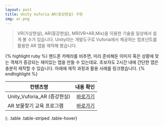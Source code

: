 ```yaml
---
layout: post
title: Unity Vuforia AR(증강현실) 구현
img: ar.png
---
```


<blockquote>
VR(가상현실), AR(증강현실), MR(VR+AR,Mix)을 이용한 기술을 일상에서 쉽게 볼 수가 있습니다.
Unity라는 개발도구로 Vuforia에서 제공하는 컴포넌트를 활용한 AR 앱을 제작해 봤습니다.
</blockquote>

{% highlight ruby %}
핸드폰 카메라를 비추면, 미리 준비해둔 이미지 혹은 상황에 맞는 객체가 증강되는 재미있는 앱을 만들 수 있는데요.
초보자도 2시간 내에 간단한 앱은 충분히 제작할 수 있습니다.
아래에 제작 과정과 활용 사례를 링크했습니다.
{% endhighlight %}

|  컨텐츠명  |    내용 확인 |
|----------|------------:|
| Unity_Vuforia_AR (증강현실) | <a href="https://blog.naver.com/sjmw1030/221081366853"> 바로가기 </a> |
| AR 보물찾기 교육 프로그램 | <a href="https://blog.naver.com/sjmw1030/221211145674"> 바로가기 </a> |
{: .table .table-striped .table-hover}


